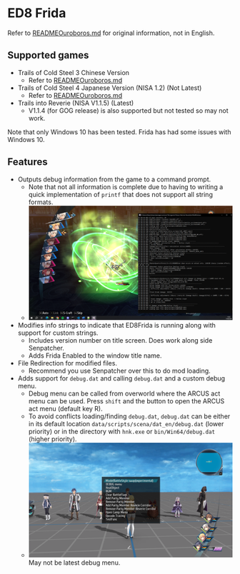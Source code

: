 # ED8 Frida
Refer to [READMEOuroboros.md](READMEOuroboros.md) for original information, not in English.

## Supported games
- Trails of Cold Steel 3 Chinese Version
    - Refer to [READMEOuroboros.md](READMEOuroboros.md)
- Trails of Cold Steel 4 Japanese Version (NISA 1.2) (Not Latest)
    - Refer to [READMEOuroboros.md](READMEOuroboros.md)
- Trails into Reverie (NISA V1.1.5) (Latest)
    - V1.1.4 (for GOG release) is also supported but not tested so may not work.

Note that only Windows 10 has been tested. Frida has had some issues with Windows 10.

## Features
- Outputs debug information from the game to a command prompt.
    - Note that not all information is complete due to having to writing a quick implementation of `printf` that does not support all string formats.
    - ![ConsoleOutput.png](imgs/ConsoleOutput.png)
- Modifies info strings to indicate that ED8Frida is running along with support for custom strings.
    - Includes version number on title screen. Does work along side Senpatcher.
    - Adds Frida Enabled to the window title name.
- File Redirection for modified files.
    - Recommend you use Senpatcher over this to do mod loading.
- Adds support for `debug.dat` and calling `debug.dat` and a custom debug menu.
    - Debug menu can be called from overworld where the ARCUS act menu can be used. Press `shift` and the button to open the ARCUS act menu (default key R).
    - To avoid conflicts loading/finding `debug.dat`, `debug.dat` can be either in its default location `data/scripts/scena/dat_en/debug.dat` (lower priority) or in the directory with `hnk.exe` or `bin/Win64/debug.dat` (higher priority).
    - ![DebugMenu.png](imgs/DebugMenu.png)May not be latest debug menu.
